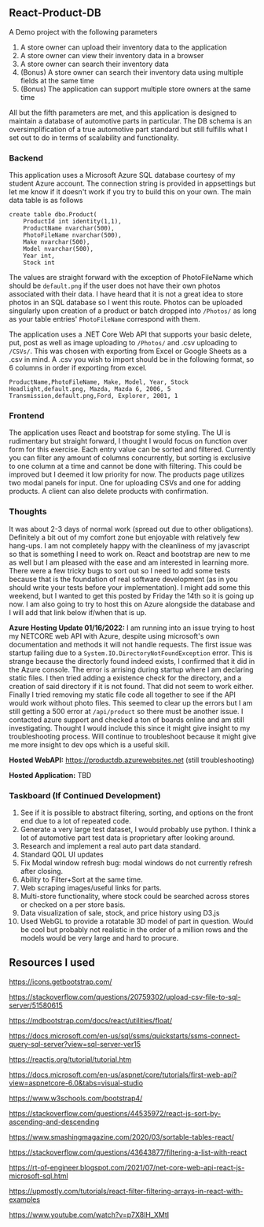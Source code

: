 ## React-Product-DB 
A Demo project with the following parameters

1.  A store owner can upload their inventory data to the application
2.  A store owner can view their inventory data in a browser
3.  A store owner can search their inventory data
4.  (Bonus) A store owner can search their inventory data using multiple fields at the same time
5.  (Bonus) The application can support multiple store owners at the same time

All but the fifth parameters are met, and this application is designed to maintain a database of automotive parts in particular. The DB schema is an oversimplification of a true automotive part standard but still fulfills what I set out to do in terms of scalability and functionality.

### Backend
This application uses a Microsoft Azure SQL database courtesy of my student Azure account. The connection string is provided in appsettings but let me know if it doesn't work if you try to build this on your own. The main data table is as follows

    create table dbo.Product(
		ProductId int identity(1,1),
		ProductName nvarchar(500),
		PhotoFileName nvarchar(500),
		Make nvarchar(500),
		Model nvarchar(500),
		Year int,
		Stock int

The values are straight forward with the exception of PhotoFileName which should be `default.png` if the user does not have their own photos associated with their data. I have heard that it is not a great idea to store photos in an SQL database so I went this route. Photos can be uploaded singularly upon creation of a product or batch dropped into `/Photos/` as long as your table entries' `PhotoFileName` correspond with them.

The application uses a .NET Core Web API that supports your basic delete, put, post as well as image uploading to `/Photos/` and .csv uploading to `/CSVs/`. This was chosen with exporting  from Excel or Google Sheets as a .csv in mind. A .csv you wish to import should be in the following format, so 6 columns in order if exporting from excel.


    ProductName,PhotoFileName, Make, Model, Year, Stock
	Headlight,default.png, Mazda, Mazda 6, 2006, 5
	Transmission,default.png,Ford, Explorer, 2001, 1


### Frontend
The application uses React and bootstrap for some styling. The UI is rudimentary but straight forward, I thought I would focus on function over form for this exercise. Each entry value can be sorted and filtered. Currently you can filter any amount of columns concurrently, but sorting is exclusive to one column at a time and cannot be done with filtering. This could be improved but I deemed it low priority for now. The products page utilizes two modal panels for input. One for uploading CSVs and one for adding products. A client can also delete products with confirmation.

### Thoughts
It was about 2-3 days of normal work (spread out due to other obligations). Definitely a bit out of my comfort zone but enjoyable with relatively few hang-ups. I am not completely happy with the cleanliness of my javascript so that is something I need to work on. React and bootstrap are new to me as well but I am pleased with the ease and am interested in learning more. There were a few tricky bugs to sort out so I need to add some tests because that is the foundation of real software development (as in you should write your tests before your implementation). I might add some this weekend, but I wanted to get this posted by Friday the 14th so it is going up now. I am also going to try to host this on Azure alongside the database and I will add that link below if/when that is up.

**Azure Hosting Update 01/16/2022:** I am running into an issue trying to host my NETCORE web API with Azure, despite using microsoft's own documentation and methods it will not handle requests. The first issue was startup failing due to a `System.IO.DirectoryNotFoundException` error. This is strange because the directorly found indeed exists, I confirmed that it did in the Azure console. The error is arrising during startup where I am declaring static files. I then tried adding a existence check for the directory, and a creation of said directory if it is not found. That did not seem to work either. Finally I tried removing my static file code all together to see if the API would work without photo files. This seemed to clear up the errors but I am still getting a 500 error at `/api/product` so there must be another issue. I contacted azure support and checked a ton of boards online and am still investigating. Thought I would include this since it might give insight to my troubleshooting process. Will continue to troubleshoot because it might give me more insight to dev ops which is a useful skill. 


**Hosted WebAPI:** https://productdb.azurewebsites.net (still troubleshooting)

**Hosted Application:** TBD

###  Taskboard (If Continued Development)

 1. See if it is possible to abstract filtering, sorting, and options on the front end due to a lot of repeated code.
 2. Generate a very large test dataset, I would probably use python. I think a lot of automotive part test data is proprietary after looking around.
 3. Research and implement a real auto part data standard.
 4. Standard QOL UI updates
 5. Fix Modal window refresh bug: modal windows do not currently refresh after closing.
 6. Ability to Filter+Sort at the same time.
 7. Web scraping images/useful links for parts.
 8. Multi-store functionality, where stock could be searched across stores or checked on a per store basis.
 9. Data visualization of sale, stock, and price history using D3.js
 10. Used WebGL to provide a rotatable 3D model of part in question. Would be cool but probably not realistic in the order of a million rows and the models would be very large and hard to procure.

## Resources I used

https://icons.getbootstrap.com/

https://stackoverflow.com/questions/20759302/upload-csv-file-to-sql-server/51580615 

https://mdbootstrap.com/docs/react/utilities/float/ 

https://docs.microsoft.com/en-us/sql/ssms/quickstarts/ssms-connect-query-sql-server?view=sql-server-ver15

https://reactjs.org/tutorial/tutorial.htm

https://docs.microsoft.com/en-us/aspnet/core/tutorials/first-web-api?view=aspnetcore-6.0&tabs=visual-studio

https://www.w3schools.com/bootstrap4/

https://stackoverflow.com/questions/44535972/react-js-sort-by-ascending-and-descending

https://www.smashingmagazine.com/2020/03/sortable-tables-react/

https://stackoverflow.com/questions/43643877/filtering-a-list-with-react

https://rt-of-engineer.blogspot.com/2021/07/net-core-web-api-react-js-microsoft-sql.html 

https://upmostly.com/tutorials/react-filter-filtering-arrays-in-react-with-examples

https://www.youtube.com/watch?v=p7X8lH_XMtI

